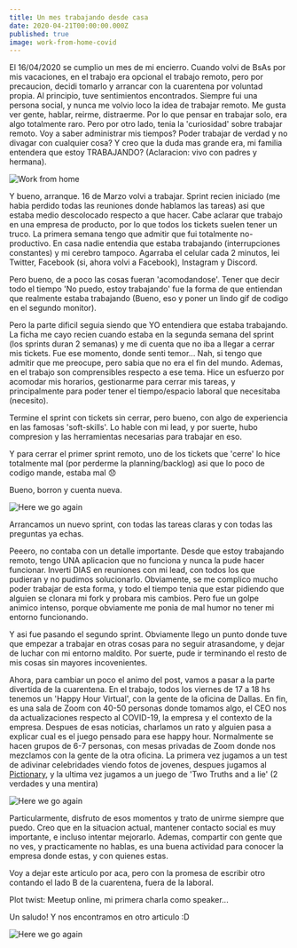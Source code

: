 ```yaml
---
title: Un mes trabajando desde casa
date: 2020-04-21T00:00:00.000Z
published: true
image: work-from-home-covid
---
```


El 16/04/2020 se cumplio un mes de mi encierro. 
Cuando volvi de BsAs por mis vacaciones, en el trabajo era opcional el trabajo remoto, pero por precaucion, decidi tomarlo y arrancar con la cuarentena por voluntad propia.
Al principio, tuve sentimientos encontrados. Siempre fui una persona social, y nunca me volvio loco la idea de trabajar remoto. Me gusta ver gente, hablar, reirme, distraerme. Por lo que pensar en trabajar solo, era algo totalmente raro.
Pero por otro lado, tenia la 'curiosidad' sobre trabajar remoto. Voy a saber administrar mis tiempos? Poder trabajar de verdad y no divagar con cualquier cosa? Y creo que la duda mas grande era, mi familia entendera que estoy TRABAJANDO? (Aclaracion: vivo con padres y hermana).

![Work from home](https://media.giphy.com/media/QRB6F0x3ptYHu/source.gif)

Y bueno, arranque. 16 de Marzo volvi a trabajar. Sprint recien iniciado (me habia perdido todas las reuniones donde hablamos las tareas) asi que estaba medio descolocado respecto a que hacer. Cabe aclarar que trabajo en una empresa de producto, por lo que todos los tickets suelen tener un truco.
La primera semana tengo que admitir que fui totalmente no-productivo. 
En casa nadie entendia que estaba trabajando (interrupciones constantes) y mi cerebro tampoco. Agarraba el celular cada 2 minutos, lei Twitter, Facebook (si, ahora volvi a Facebook), Instagram y Discord.

Pero bueno, de a poco las cosas fueran 'acomodandose'. Tener que decir todo el tiempo 'No puedo, estoy trabajando' fue la forma de que entiendan que realmente estaba trabajando (Bueno, eso y poner un lindo gif de codigo en el segundo monitor).

Pero la parte dificil seguia siendo que YO entendiera que estaba trabajando. La ficha me cayo recien cuando estaba en la segunda semana del sprint (los sprints duran 2 semanas) y me di cuenta que no iba a llegar a cerrar mis tickets.
Fue ese momento, donde senti temor... Nah, si tengo que admitir que me preocupe, pero sabia que no era el fin del mundo. Ademas, en el trabajo son comprensibles respecto a ese tema.
Hice un esfuerzo por acomodar mis horarios, gestionarme para cerrar mis tareas, y principalmente para poder tener el tiempo/espacio laboral que necesitaba (necesito).

Termine el sprint con tickets sin cerrar, pero bueno, con algo de experiencia en las famosas 'soft-skills'. Lo hable con mi lead, y por suerte, hubo compresion y las herramientas necesarias para trabajar en eso.

Y para cerrar el primer sprint remoto, uno de los tickets que 'cerre' lo hice totalmente mal (por perderme la planning/backlog) asi que lo poco de codigo mande, estaba mal :disappointed:

Bueno, borron y cuenta nueva.


![Here we go again](https://media.giphy.com/media/8vIFoKU8s4m4CBqCao/source.gif)


Arrancamos un nuevo sprint, con todas las tareas claras y con todas las preguntas ya echas.

Peeero, no contaba con un detalle importante. Desde que estoy trabajando remoto, tengo UNA aplicacion que no funciona y nunca la pude hacer funcionar. Inverti DIAS en reuniones con mi lead, con todos los que pudieran y no pudimos solucionarlo.
Obviamente, se me complico mucho poder trabajar de esta forma, y todo el tiempo tenia que estar pidiendo que alguien se clonara mi fork y probara mis cambios. Pero fue un golpe animico intenso, porque obviamente me ponia de mal humor no tener mi entorno funcionando.

Y asi fue pasando el segundo sprint. Obviamente llego un punto donde tuve que empezar a trabajar en otras cosas para no seguir atrasandome, y dejar de luchar con mi entorno maldito.
Por suerte, pude ir terminando el resto de mis cosas sin mayores incovenientes.

Ahora, para cambiar un poco el animo del post, vamos a pasar a la parte divertida de la cuarentena.
En el trabajo, todos los viernes de 17 a 18 hs tenemos un 'Happy Hour Virtual', con la gente de la oficina de Dallas. En fin, es una sala de Zoom con 40-50 personas donde tomamos algo, el CEO nos da actualizaciones respecto al COVID-19, la empresa y el contexto de la empresa.
Despues de esas noticias, charlamos un rato y alguien pasa a explicar cual es el juego pensado para ese happy hour. Normalmente se hacen grupos de 6-7 personas, con mesas privadas de Zoom donde nos mezclamos con la gente de la otra oficina.
La primera vez jugamos a un test de adivinar celebridades viendo fotos de jovenes, despues jugamos al [Pictionary](https://skribbl.io/), y la ultima vez jugamos a un juego de 'Two Truths and a lie' (2 verdades y una mentira)


![Here we go again](https://media.giphy.com/media/KWVB44nnqGgHC/source.gif)


Particularmente, disfruto de esos momentos y trato de unirme siempre que puedo. Creo que en la situacion actual, mantener contacto social es muy importante, e incluso intentar mejorarlo.
Ademas, compartir con gente que no ves, y practicamente no hablas, es una buena actividad para conocer la empresa donde estas, y con quienes estas.


Voy a dejar este articulo por aca, pero con la promesa de escribir otro contando el lado B de la cuarentena, fuera de la laboral.

Plot twist: Meetup online, mi primera charla como speaker...

Un saludo! Y nos encontramos en otro articulo :D 

![Here we go again](https://media.giphy.com/media/7DzlajZNY5D0I/source.gif)
